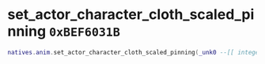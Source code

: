 # set_actor_character_cloth_scaled_pinning `0xBEF6031B`

```lua
natives.anim.set_actor_character_cloth_scaled_pinning(_unk0 --[[ integer ]], _unk1 --[[ integer ]])
```